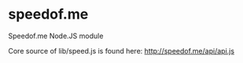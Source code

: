 # speedof.me

Speedof.me Node.JS module



Core source of lib/speed.js is found here: http://speedof.me/api/api.js